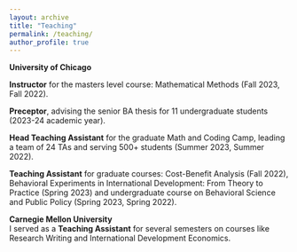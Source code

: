 ```yaml
---
layout: archive
title: "Teaching"
permalink: /teaching/
author_profile: true
---
```


**University of Chicago**

**Instructor** for the masters level course: Mathematical Methods (Fall 2023, Fall 2022).

**Preceptor**, advising the senior BA thesis for 11 undergraduate students (2023-24 academic year).

**Head Teaching Assistant** for the graduate Math and Coding Camp, leading a team of 24 TAs and serving 500+ students (Summer 2023, Summer 2022).

**Teaching Assistant** for graduate courses: Cost-Benefit Analysis (Fall 2022), Behavioral Experiments in International Development: From Theory to Practice (Spring 2023) and undergraduate course on Behavioral Science and Public Policy (Spring 2023, Spring 2022).

**Carnegie Mellon University**  
I served as a **Teaching Assistant** for several semesters on courses like Research Writing and International Development Economics.
